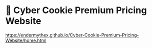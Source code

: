 # 🍪 Cyber Cookie Premium Pricing Website
https://endermythex.github.io/Cyber-Cookie-Premium-Pricing-Website/home.html
